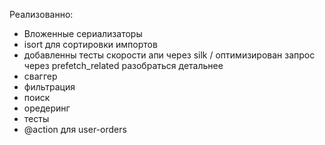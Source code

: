 Реализованно:

- Вложенные сериализаторы 
- isort для сортировки импортов
- добавленны тесты скорости апи через silk / оптимизирован запрос через prefetch_related разобраться детальнее
- сваггер
- фильтрация
- поиск
- оредеринг
- тесты
- @action для user-orders